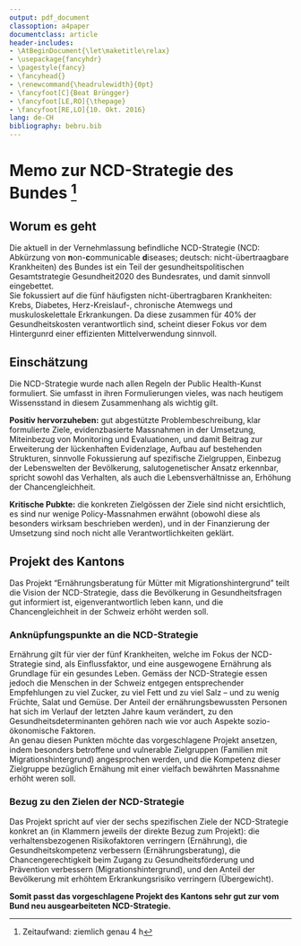 ```yaml
---
output: pdf_document
classoption: a4paper
documentclass: article
header-includes:
- \AtBeginDocument{\let\maketitle\relax}
- \usepackage{fancyhdr}
- \pagestyle{fancy}
- \fancyhead{}
- \renewcommand{\headrulewidth}{0pt}
- \fancyfoot[C]{Beat Brüngger}
- \fancyfoot[LE,RO]{\thepage}
- \fancyfoot[RE,LO]{10. Okt. 2016}
lang: de-CH
bibliography: bebru.bib
---
```


# Memo zur NCD-Strategie des Bundes [^1]

## Worum es geht

Die aktuell in der Vernehmlassung befindliche NCD-Strategie (NCD: Abkürzung von **n**on-**c**ommunicable **d**iseases; deutsch: nicht-übertraagbare Krankheiten) des Bundes ist ein Teil der gesundheitspolitischen Gesamtstrategie Gesundheit2020 des Bundesrates, und damit sinnvoll eingebettet.  
Sie fokussiert auf die fünf häufigsten nicht-übertragbaren Krankheiten: Krebs, Diabetes, Herz-Kreislauf-, chronische Atemwegs und muskuloskelettale Erkrankungen. Da diese zusammen für 40% der Gesundheitskosten verantwortlich sind, scheint dieser Fokus vor dem Hintergunrd einer effizienten Mittelverwendung sinnvoll.   

## Einschätzung

Die NCD-Strategie wurde nach allen Regeln der Public Health-Kunst formuliert. Sie umfasst in ihren Formulierungen vieles, was nach heutigem Wissensstand in diesem Zusammenhang als wichtig gilt.  

**Positiv hervorzuheben:** gut abgestützte Problembeschreibung, klar formulierte Ziele, evidenzbasierte Massnahmen in der Umsetzung, Miteinbezug von Monitoring und Evaluationen, und damit Beitrag zur Erweiterung der lückenhaften Evidenzlage, Aufbau auf bestehenden Strukturen, sinnvolle Fokussierung auf spezifische Zielgruppen, Einbezug der Lebenswelten der Bevölkerung, salutogenetischer Ansatz erkennbar, spricht sowohl das Verhalten, als auch die Lebensverhältnisse an, Erhöhung der Chancengleichheit.  

**Kritische Pubkte:** die konkreten Zielgössen der Ziele sind nicht ersichtlich, es sind nur wenige Policy-Massnahmen erwähnt (obowohl diese als besonders wirksam beschrieben werden), und in der Finanzierung der Umsetzung sind noch nicht alle Verantwortlichkeiten geklärt.  

## Projekt des Kantons

Das Projekt “Ernährungsberatung für Mütter mit Migrationshintergrund” teilt die Vision der NCD-Strategie, dass die Bevölkerung in Gesundheitsfragen gut informiert ist, eigenverantwortlich leben kann, und die Chancengleichheit in der Schweiz erhöht werden soll.

### Anknüpfungspunkte an die NCD-Strategie

Ernährung gilt für vier der fünf Krankheiten, welche im Fokus der NCD-Strategie sind, als Einflussfaktor, und eine ausgewogene Ernährung als Grundlage für ein gesundes Leben. Gemäss der NCD-Strategie essen jedoch die Menschen in der Schweiz entgegen entsprechender Empfehlungen zu viel Zucker, zu viel Fett und zu viel Salz – und zu wenig Früchte, Salat und Gemüse. Der Anteil der ernährungsbewussten Personen hat sich im Verlauf der letzten Jahre kaum verändert, zu den Gesundheitsdeterminanten gehören nach wie vor auch Aspekte sozio-ökonomische Faktoren.  
An genau diesen Punkten möchte das vorgeschlagene Projekt ansetzen, indem besonders betroffene und vulnerable Zielgruppen (Familien mit Migrationshintergrund) angesprochen werden, und die Kompetenz dieser Zielgruppe bezüglich Ernähung mit einer vielfach bewährten Massnahme erhöht weren soll.

### Bezug zu den Zielen der NCD-Strategie

Das Projekt spricht auf vier der sechs spezifischen Ziele der NCD-Strategie konkret an (in Klammern jeweils der direkte Bezug zum Projekt): die verhaltensbezogenen Risikofaktoren verringern (Ernährung), die Gesundheitskompetenz verbessern (Ernährungsberatung), die Chancengerechtigkeit beim Zugang zu Gesundheitsförderung und Prävention verbessern (Migrationshintergrund), und den Anteil der Bevölkerung mit erhöhtem Erkrankungsrisiko verringern (Übergewicht).  

**Somit passt das vorgeschlagene Projekt des Kantons sehr gut zur vom Bund neu ausgearbeiteten NCD-Strategie.**

[^1]: Zeitaufwand: ziemlich genau 4 h

